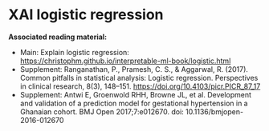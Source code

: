 # XAI logistic regression

**Associated reading material:**
- Main: Explain logistic regression: https://christophm.github.io/interpretable-ml-book/logistic.html
- Supplement: Ranganathan, P., Pramesh, C. S., & Aggarwal, R. (2017). Common pitfalls in statistical analysis: Logistic regression. Perspectives in clinical research, 8(3), 148–151. https://doi.org/10.4103/picr.PICR_87_17
- Supplement: Antwi E, Groenwold RHH, Browne JL, et al. Development and validation of a prediction model for gestational hypertension in a Ghanaian cohort. BMJ Open 2017;7:e012670. doi: 10.1136/bmjopen-2016-012670
